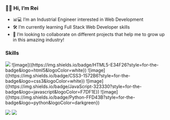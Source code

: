 ### 👋🏽 Hi, I’m Rei
- 📊💻 I’m an Industrial Engineer interested in Web Development
- 🛠 I’m currently learning Full Stack Web Developer skills
- 🔎 I’m looking to collaborate on different projects that help me to grow up in this amazing industry!

### Skills
<img src="{https://img.shields.io/badge/HTML5-E34F26?style=for-the-badge&logo=html5&logoColor=white}" />
![image]({https://img.shields.io/badge/HTML5-E34F26?style=for-the-badge&logo=html5&logoColor=white})
![image]({https://img.shields.io/badge/CSS3-1572B6?style=for-the-badge&logo=css3&logoColor=white})
![image]({https://img.shields.io/badge/JavaScript-323330?style=for-the-badge&logo=javascript&logoColor=F7DF1E})
![image]({https://img.shields.io/badge/Python-FFD43B?style=for-the-badge&logo=python&logoColor=darkgreen})


[<img src="https://img.icons8.com/material/64/ffffff/linkedin--v1.png"/>](https://www.linkedin.com/in/reiorozco/)  [<img src="https://img.icons8.com/material/64/ffffff/twitter--v1.png"/>](https://twitter.com/OrozcoRei)  


